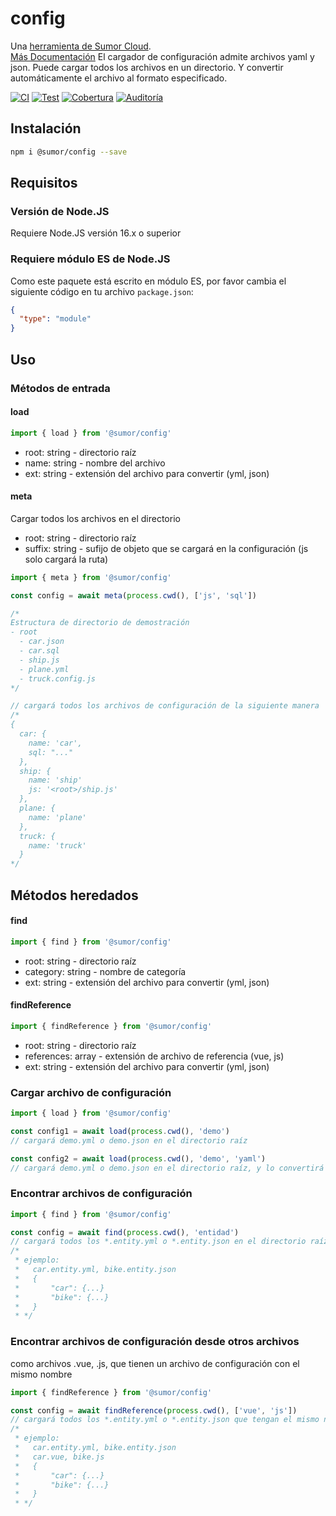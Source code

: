 # config

Una [herramienta de Sumor Cloud](https://sumor.cloud).  
[Más Documentación](https://sumor.cloud/config)
El cargador de configuración admite archivos yaml y json. Puede cargar todos los archivos en un directorio.
Y convertir automáticamente el archivo al formato especificado.

[![CI](https://github.com/sumor-cloud/config/actions/workflows/ci.yml/badge.svg)](https://github.com/sumor-cloud/config/actions/workflows/ci.yml)
[![Test](https://github.com/sumor-cloud/config/actions/workflows/ut.yml/badge.svg)](https://github.com/sumor-cloud/config/actions/workflows/ut.yml)
[![Cobertura](https://github.com/sumor-cloud/config/actions/workflows/coverage.yml/badge.svg)](https://github.com/sumor-cloud/config/actions/workflows/coverage.yml)
[![Auditoría](https://github.com/sumor-cloud/config/actions/workflows/audit.yml/badge.svg)](https://github.com/sumor-cloud/config/actions/workflows/audit.yml)

## Instalación

```bash
npm i @sumor/config --save
```

## Requisitos

### Versión de Node.JS

Requiere Node.JS versión 16.x o superior

### Requiere módulo ES de Node.JS

Como este paquete está escrito en módulo ES,
por favor cambia el siguiente código en tu archivo `package.json`:

```json
{
  "type": "module"
}
```

## Uso

### Métodos de entrada

#### load

```js
import { load } from '@sumor/config'
```

- root: string - directorio raíz
- name: string - nombre del archivo
- ext: string - extensión del archivo para convertir (yml, json)

#### meta

Cargar todos los archivos en el directorio

- root: string - directorio raíz
- suffix: string - sufijo de objeto que se cargará en la configuración (js solo cargará la ruta)

```js
import { meta } from '@sumor/config'

const config = await meta(process.cwd(), ['js', 'sql'])

/*
Estructura de directorio de demostración
- root
  - car.json
  - car.sql
  - ship.js
  - plane.yml
  - truck.config.js
*/

// cargará todos los archivos de configuración de la siguiente manera
/*
{
  car: {
    name: 'car',
    sql: "..."
  },
  ship: {
    name: 'ship'
    js: '<root>/ship.js'
  },
  plane: {
    name: 'plane'
  },
  truck: {
    name: 'truck'
  }
*/
```

## Métodos heredados

#### find

```js
import { find } from '@sumor/config'
```

- root: string - directorio raíz
- category: string - nombre de categoría
- ext: string - extensión del archivo para convertir (yml, json)

#### findReference

```js
import { findReference } from '@sumor/config'
```

- root: string - directorio raíz
- references: array - extensión de archivo de referencia (vue, js)
- ext: string - extensión del archivo para convertir (yml, json)

### Cargar archivo de configuración

```javascript
import { load } from '@sumor/config'

const config1 = await load(process.cwd(), 'demo')
// cargará demo.yml o demo.json en el directorio raíz

const config2 = await load(process.cwd(), 'demo', 'yaml')
// cargará demo.yml o demo.json en el directorio raíz, y lo convertirá a un archivo en formato yaml
```

### Encontrar archivos de configuración

```javascript
import { find } from '@sumor/config'

const config = await find(process.cwd(), 'entidad')
// cargará todos los *.entity.yml o *.entity.json en el directorio raíz
/*
 * ejemplo:
 *   car.entity.yml, bike.entity.json
 *   {
 *       "car": {...}
 *       "bike": {...}
 *   }
 * */
```

### Encontrar archivos de configuración desde otros archivos

como archivos .vue, .js, que tienen un archivo de configuración con el mismo nombre

```javascript
import { findReference } from '@sumor/config'

const config = await findReference(process.cwd(), ['vue', 'js'])
// cargará todos los *.entity.yml o *.entity.json que tengan el mismo nombre que *.vue o *.js en el directorio raíz
/*
 * ejemplo:
 *   car.entity.yml, bike.entity.json
 *   car.vue, bike.js
 *   {
 *       "car": {...}
 *       "bike": {...}
 *   }
 * */
```